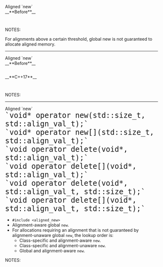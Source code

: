 <div class="slide-title">Aligned `new`</div>

<div class="left">
<span style="display: block">__**Before**__</span>

<pre style="display: inline-block;"><code class='sample' sample='cpp17_features/
38_aligned_new
/
00_aligned_array_of_people.cpp
#0
'></code></pre>
</div>

<div class="right">
</div>

NOTES:

For alignments above a certain threshold, global new is not guaranteed to allocate aligned memory.

---

<div class="slide-title">Aligned `new`</div>

<div class="left">
<span style="display: block">__**Before**__</span>

<pre style="display: inline-block;"><code class='sample' sample='cpp17_features/
38_aligned_new
/
00_aligned_array_of_people.cpp
#0
'></code></pre>
</div>

<div class="right">
<span style="display: block">__**C++17**__</span>

<pre style="display: inline-block;"><code class='sample' sample='cpp17_features/
38_aligned_new
/
00_aligned_array_of_people.cpp
#1
'></code></pre>
</div>

NOTES:

---

<div class="slide-title">Aligned `new`</div>

<span style="font-size: 24px; font-family: monospace; display: block;">
`void* operator new(std::size_t, std::align_val_t);`&nbsp;&nbsp;&nbsp;&nbsp;&nbsp;&nbsp;&nbsp;&nbsp;&nbsp;&nbsp;&nbsp;
</span>
<span style="font-size: 24px; font-family: monospace; display: block;">
`void* operator new[](std::size_t, std::align_val_t);`&nbsp;&nbsp;&nbsp;&nbsp;&nbsp;&nbsp;&nbsp;&nbsp;&nbsp;
</span>
<span style="font-size: 24px; font-family: monospace; display: block;">
`void operator delete(void*, std::align_val_t);`&nbsp;&nbsp;&nbsp;&nbsp;&nbsp;&nbsp;&nbsp;&nbsp;&nbsp;&nbsp;&nbsp;&nbsp;&nbsp;&nbsp;&nbsp;
</span>
<span style="font-size: 24px; font-family: monospace; display: block;">
`void operator delete[](void*, std::align_val_t);`&nbsp;&nbsp;&nbsp;&nbsp;&nbsp;&nbsp;&nbsp;&nbsp;&nbsp;&nbsp;&nbsp;&nbsp;&nbsp;
</span>
<span style="font-size: 24px; font-family: monospace; display: block;">
`void operator delete(void*, std::align_val_t, std::size_t);`&nbsp;&nbsp;
</span>
<span style="font-size: 24px; font-family: monospace; display: block;">
`void operator delete[](void*, std::align_val_t, std::size_t);`
</span>

* `#include <aligned_new>`
* Alignment-aware global `new`.
* For allocations requiring an alignment that is not guaranteed by alignment-unaware global `new`, the lookup order is:
  * Class-specific and alignment-aware `new`.
  * Class-specific and alignment-unaware `new`.
  * Global and alignment-aware `new`.

NOTES:

